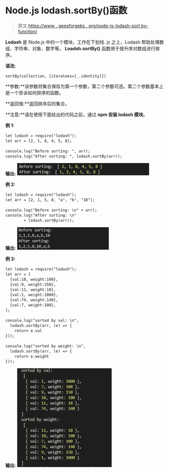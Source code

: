# Node.js lodash.sortBy()函数

> 原文:[https://www . geesforgeks . org/node-js-lodash-sort by-function/](https://www.geeksforgeeks.org/node-js-lodash-sortby-function/)

**Lodash** 是 Node.js 中的一个模块，工作在下划线. js 之上，Lodash 帮助处理数组、字符串、对象、数字等。 **Loadsh.sortBy()** 函数用于按升序对数组进行排序。

**语法:**

```
sortBy(collection, [iteratees=[_.identity]])
```

**参数:**该参数将集合保存为第一个参数，第二个参数可选。第二个参数基本上是一个告诉如何排序的函数。

**返回值:**返回排序后的集合。

**注意:**请在使用下面给出的代码之前，通过 **npm 安装 lodash 模块**。

**例 1:**

```
let lodash = require("lodash");
let arr = [2, 1, 8, 4, 5, 8];

console.log("Before sorting: ", arr);
console.log("After sorting: ", lodash.sortBy(arr));
```

**输出:**
![](img/1c9112fac72735cf565ab76338c3477e.png)

**例 2:**

```
let lodash = require("lodash");
let arr = [2, 1, 5, 8, "a", "b", "10"];

console.log("Before sorting: \n" + arr);
console.log("After sorting: \n" 
        + lodash.sortBy(arr));
```

**输出:**
![](img/c1989ada9014795bc5ce6f3ef55172f6.png)

**例 3:**

```
let lodash = require("lodash");
let arr = [
  {val:10, weight:100},
  {val:9, weight:150},
  {val:11, weight:10},
  {val:1, weight:1000},
  {val:74, weight:140},
  {val:7, weight:100},
];

console.log("sorted by val: \n", 
  lodash.sortBy(arr, (e) => {
    return e.val
}));

console.log("sorted by weight: \n", 
  lodash.sortBy(arr, (e) => {
    return e.weight
}));
```

**输出:**
![](img/9d28f1d63e7b6bb641475183b9430e8a.png)